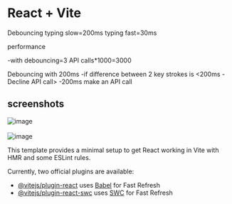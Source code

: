 # React + Vite

Debouncing
typing slow=200ms
typing fast=30ms

performance

-with debouncing=3 API calls*1000=3000

Debouncing with 200ms
-if difference between 2 key strokes is <200ms - Decline API call>
-200ms make an API call
## screenshots
![image](https://github.com/anandkishorgupta/youtube/assets/85511831/54470b53-7af6-49f1-9a08-c154b9e45106)
<br>
<br>
![image](https://github.com/anandkishorgupta/youtube/assets/85511831/0b378c57-c5a3-4f0f-83ec-c1eb3b8d50ac)


This template provides a minimal setup to get React working in Vite with HMR and some ESLint rules.

Currently, two official plugins are available:

- [@vitejs/plugin-react](https://github.com/vitejs/vite-plugin-react/blob/main/packages/plugin-react/README.md) uses [Babel](https://babeljs.io/) for Fast Refresh
- [@vitejs/plugin-react-swc](https://github.com/vitejs/vite-plugin-react-swc) uses [SWC](https://swc.rs/) for Fast Refresh
